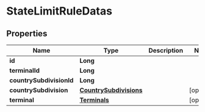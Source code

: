
# StateLimitRuleDatas

## Properties
Name | Type | Description | Notes
------------ | ------------- | ------------- | -------------
**id** | **Long** |  | 
**terminalId** | **Long** |  | 
**countrySubdivisionId** | **Long** |  | 
**countrySubdivision** | [**CountrySubdivisions**](CountrySubdivisions.md) |  |  [optional]
**terminal** | [**Terminals**](Terminals.md) |  |  [optional]



